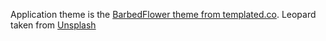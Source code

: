Application theme is the [BarbedFlower theme from templated.co](http://templated.co/barbedflower).
Leopard taken from [Unsplash](https://unsplash.com/photos/yHq3LoBIXd4)